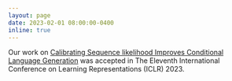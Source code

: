 ```yaml
---
layout: page
date: 2023-02-01 08:00:00-0400
inline: true
---
```


Our work on [Calibrating Sequence likelihood Improves Conditional Language Generation](https://openreview.net/forum?id=0qSOodKmJaN) was accepted in The Eleventh International Conference on Learning Representations (ICLR) 2023.

